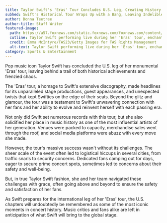 ```yaml
---
title: Taylor Swift's 'Eras' Tour Concludes U.S. Leg, Creating History and Chaos 
subhed: Swift's Historical Tour Wraps Up with a Bang, Leaving Indelible Mark on Fans and Music Industry
author: Donna Teetree
author-title: Staff Writer
featured-image: 
  path: https://a57.foxnews.com/static.foxnews.com/foxnews.com/content/uploads/2023/08/640/320/taylor-swift-dancers.jpg?ve=1&tl=1
  cutline: Taylor Swift performing live during her 'Eras' tour, enchanting the audience with her electric presence.
  credit: Emma McIntyre/TAS23/Getty Images for TAS Rights Management
  alt-text: Taylor Swift performing live during her 'Eras' tour, enchanting the audience with her electric presence.
category: Sports & Entertainment
---
```


Pop music icon Taylor Swift has concluded the U.S. leg of her monumental 'Eras' tour, leaving behind a trail of both historical achievements and frenzied chaos.

The 'Eras' tour, a homage to Swift's extensive discography, made headlines for its unparalleled stage productions, guest appearances, and unexpected twists that kept Swifties on the edge of their seats. Beyond the glitz and glamour, the tour was a testament to Swift's unwavering connection with her fans and her ability to evolve and reinvent herself with each passing era.

Not only did Swift set numerous records with this tour, but she also solidified her place in music history as one of the most influential artists of her generation. Venues were packed to capacity, merchandise sales went through the roof, and social media platforms were abuzz with every move she made.

However, the tour's massive success wasn't without its challenges. The sheer scale of the event often led to logistical hiccups in several cities, from traffic snarls to security concerns. Dedicated fans camping out for days, eager to secure prime concert spots, sometimes led to concerns about their safety and well-being.

But, in true Taylor Swift fashion, she and her team navigated these challenges with grace, often going above and beyond to ensure the safety and satisfaction of her fans.

As Swift prepares for the international leg of her 'Eras' tour, the U.S. chapters will undoubtedly be remembered as some of the most iconic moments in concert history. Music critics and fans alike are left in anticipation of what Swift will bring to the global stage.
